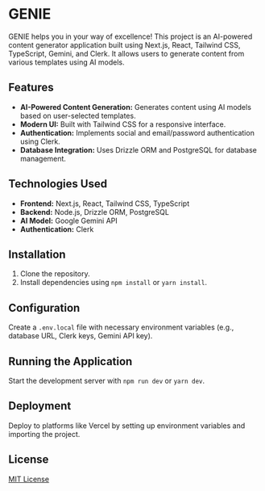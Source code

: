 # GENIE
GENIE helps you in your way of excellence!
This project is an AI-powered content generator application built using Next.js, React, Tailwind CSS, TypeScript, Gemini, and Clerk. It allows users to generate content from various templates using AI models.

## Features

- **AI-Powered Content Generation:** Generates content using AI models based on user-selected templates.
- **Modern UI:** Built with Tailwind CSS for a responsive interface.
- **Authentication:** Implements social and email/password authentication using Clerk.
- **Database Integration:** Uses Drizzle ORM and PostgreSQL for database management.

## Technologies Used

- **Frontend:** Next.js, React, Tailwind CSS, TypeScript
- **Backend:** Node.js, Drizzle ORM, PostgreSQL
- **AI Model:** Google Gemini API
- **Authentication:** Clerk

## Installation

1. Clone the repository.
2. Install dependencies using `npm install` or `yarn install`.

## Configuration

Create a `.env.local` file with necessary environment variables (e.g., database URL, Clerk keys, Gemini API key).

## Running the Application

Start the development server with `npm run dev` or `yarn dev`.

## Deployment

Deploy to platforms like Vercel by setting up environment variables and importing the project.

## License

[MIT License](LICENSE)

